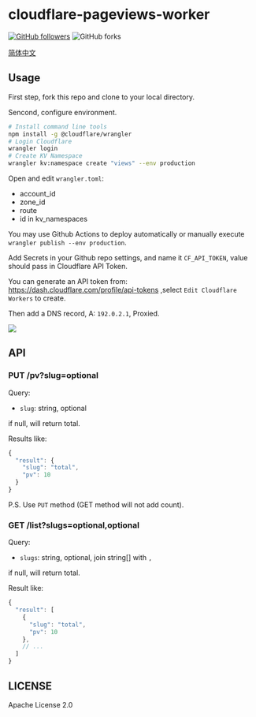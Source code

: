 # cloudflare-pageviews-worker

[![GitHub followers](https://img.shields.io/github/followers/willin?logo=github&style=flat-square&label=)](https://github.com/willin) ![GitHub forks](https://img.shields.io/github/forks/willin/cloudflare-pageviews-worker?style=flat-square)

[简体中文](./README.md)

## Usage

First step, fork this repo and clone to your local directory.

Sencond, configure environment.

```bash
# Install command line tools
npm install -g @cloudflare/wrangler
# Login Cloudflare
wrangler login
# Create KV Namespace
wrangler kv:namespace create "views" --env production
```

Open and edit `wrangler.toml`:

- account_id
- zone_id
- route
- id in kv_namespaces

You may use Github Actions to deploy automatically or manually execute `wrangler publish --env production`.

Add Secrets in your Github repo settings, and name it `CF_API_TOKEN`, value should pass in Cloudflare API Token.

You can generate an API token from: <https://dash.cloudflare.com/profile/api-tokens> ,select `Edit Cloudflare Workers` to create.

Then add a DNS record, A: `192.0.2.1`, Proxied.

![](https://user-images.githubusercontent.com/1890238/147664047-d1240f52-2e95-4ae1-bf24-51058bbf258c.png)

## API

### PUT /pv?slug=optional

Query:

- `slug`: string, optional

if null, will return total.

Results like:

```js
{
  "result": {
    "slug": "total",
    "pv": 10
  }
}
```

P.S. Use `PUT` method (GET method will not add count).

### GET /list?slugs=optional,optional

Query:

- `slugs`: string, optional, join string[] with `,`

if null, will return total.

Result like:

```js
{
  "result": [
    {
      "slug": "total",
      "pv": 10
    },
    // ...
  ]
}
```

## LICENSE

Apache License 2.0
